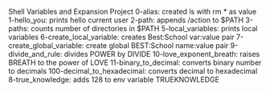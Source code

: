 Shell Variables and Expansion Project
0-alias: created ls with rm * as value
1-hello_you: prints hello current user
2-path: appends /action to $PATH
3-paths: counts number of directories in $PATH
5-local_variables: prints local variables
6-create_local_variable: creates Best:School var:value pair
7-create_global_variable: create global BEST:School name:value pair
9-divide_and_rule: divides POWER by DIVIDE
10-love_exponent_breath: raises BREATH to the power of LOVE
11-binary_to_decimal: converts binary number to decimals
100-decimal_to_hexadecimal: converts decimal to hexadecimal
8-true_knowledge: adds 128 to env variable TRUEKNOWLEDGE
